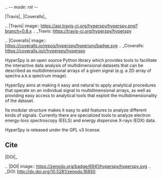 .. -*- mode: rst -*-

|Travis|_ |Coveralls|_

.. |Travis| image:: https://api.travis-ci.org/hyperspy/hyperspy.png?branch=0.8.x
.. _Travis: https://travis-ci.org/hyperspy/hyperspy

.. |Coveralls| image:: https://coveralls.io/repos/hyperspy/hyperspy/badge.svg
.. _Coveralls: https://coveralls.io/r/hyperspy/hyperspy

HyperSpy is an open source Python library which provides tools to facilitate
the interactive data analysis of multidimensional datasets that can be
described as multidimensional arrays of a given signal (e.g. a 2D array of
spectra a.k.a spectrum image).

HyperSpy aims at making it easy and natural to apply analytical procedures that
operate on an individual signal to multidimensional arrays, as well as
providing easy access to analytical tools that exploit the multidimensionality
of the dataset.

Its modular structure makes it easy to add features to analyze different kinds
of signals. Currently there are specialized tools to analyze electron
energy-loss spectroscopy (EELS) and energy dispersive X-rays (EDX) data. 

HyperSpy is released under the GPL v3 license.

Cite
----

|DOI|_

.. |DOI| image:: https://zenodo.org/badge/6941/hyperspy/hyperspy.svg
.. _DOI: http://dx.doi.org/10.5281/zenodo.16850
